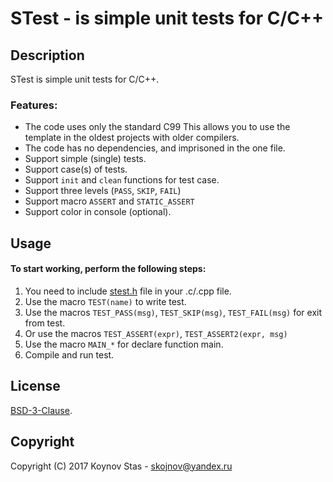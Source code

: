 # STest - is simple unit tests for C/C++


## Description

STest is simple unit tests for C/C++.

### Features:

* The code uses only the standard C99 This allows you to use the template in the oldest projects with older compilers.
* The code has no dependencies, and imprisoned in the one file.
* Support simple (single) tests.
* Support case(s) of tests.
* Support `init` and `clean` functions for test case.
* Support three levels (`PASS`, `SKIP`, `FAIL`)
* Support macro `ASSERT` and `STATIC_ASSERT`
* Support color in console (optional).


## Usage

#### To start working, perform the following steps:
1. You need to include [stest.h](./stest.h) file in your .c/.cpp file.
2. Use the macro `TEST(name)` to write test.
3. Use the macros `TEST_PASS(msg)`, `TEST_SKIP(msg)`, `TEST_FAIL(msg)` for exit from test.
4. Or use the macros `TEST_ASSERT(expr)`, `TEST_ASSERT2(expr, msg)`
5. Use the macro `MAIN_*` for declare function main.
6. Compile and run test.


## License

[BSD-3-Clause](./LICENSE).


## Copyright
Copyright (C) 2017 Koynov Stas - skojnov@yandex.ru
